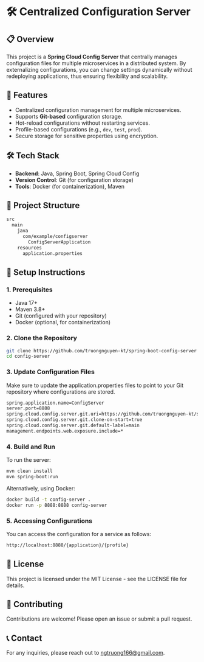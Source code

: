 # 🛠️ Centralized Configuration Server

## 📋 Overview
This project is a **Spring Cloud Config Server** that centrally manages configuration files for multiple microservices in a distributed system. By externalizing configurations, you can change settings dynamically without redeploying applications, thus ensuring flexibility and scalability.

## 🚀 Features
- Centralized configuration management for multiple microservices.
- Supports **Git-based** configuration storage.
- Hot-reload configurations without restarting services.
- Profile-based configurations (e.g., `dev`, `test`, `prod`).
- Secure storage for sensitive properties using encryption.

## 🛠️ Tech Stack
- **Backend**: Java, Spring Boot, Spring Cloud Config
- **Version Control**: Git (for configuration storage)
- **Tools**: Docker (for containerization), Maven

## 📂 Project Structure
```bash
src
  main
    java
      com/example/configserver
        ConfigServerApplication
    resources
      application.properties
```

## 🔧 Setup Instructions

### 1. Prerequisites
- Java 17+
- Maven 3.8+
- Git (configured with your repository)
- Docker (optional, for containerization)

### 2. Clone the Repository
```bash
git clone https://github.com/truongnguyen-kt/spring-boot-config-server
cd config-server
```

### 3. Update Configuration Files
Make sure to update the application.properties files to point to your Git repository where configurations are stored.
```bash
spring.application.name=ConfigServer
server.port=8888
spring.cloud.config.server.git.uri=https://github.com/truongnguyen-kt/spring-boot-config-server
spring.cloud.config.server.git.clone-on-start=true
spring.cloud.config.server.git.default-label=main
management.endpoints.web.exposure.include=*
```

### 4. Build and Run
To run the server:
```bash
mvn clean install
mvn spring-boot:run
```
Alternatively, using Docker:
```bash
docker build -t config-server .
docker run -p 8888:8888 config-server
```
### 5. Accessing Configurations
You can access the configuration for a service as follows:
```bash
http://localhost:8888/{application}/{profile}
```

## 📜 License
This project is licensed under the MIT License - see the LICENSE file for details.

## 🤝 Contributing
Contributions are welcome! Please open an issue or submit a pull request.

## 📞 Contact
For any inquiries, please reach out to ngtruong166@gmail.com.
